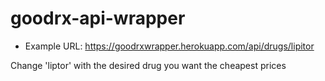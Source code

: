 # goodrx-api-wrapper

- Example URL: https://goodrxwrapper.herokuapp.com/api/drugs/lipitor

Change 'liptor' with the desired drug you want the cheapest prices 
